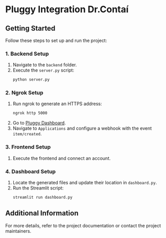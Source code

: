 # Pluggy Integration Dr.Contaí

## Getting Started

Follow these steps to set up and run the project:

### 1. Backend Setup
1. Navigate to the `backend` folder.
2. Execute the `server.py` script:
    ```sh
    python server.py
    ```

### 2. Ngrok Setup
1. Run ngrok to generate an HTTPS address:
    ```sh
    ngrok http 5000
    ```
2. Go to [Pluggy Dashboard](https://dashboard.pluggy.ai/).
3. Navigate to `Applications` and configure a webhook with the event `item/created`.

### 3. Frontend Setup
1. Execute the frontend and connect an account.

### 4. Dashboard Setup
1. Locate the generated files and update their location in `dashboard.py`.
2. Run the Streamlit script:
    ```sh
    streamlit run dashboard.py
    ```

## Additional Information
For more details, refer to the project documentation or contact the project maintainers.
